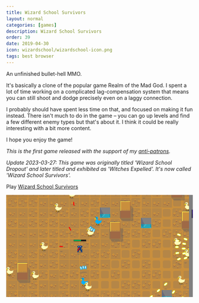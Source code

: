 ```yaml
---
title: Wizard School Survivors
layout: normal
categories: [games]
description: Wizard School Survivors
order: 39
date: 2019-04-30
icon: wizardschool/wizardschool-icon.png
tags: best browser
---
```


An unfinished bullet-hell MMO.

It's basically a clone of the popular game Realm of the Mad God. I spent a lot of time working on a complicated lag-compensation system that means you can still shoot and dodge precisely even on a laggy connection.

I probably should have spent less time on that, and focused on making it fun instead. There isn't much to do in the game – you can go up levels and find a few different enemy types but that's about it. I think it could be really interesting with a bit more content.

I hope you enjoy the game!

_This is the first game released with the support of my [anti-patrons](/anti-patreon)._

_Update 2023-03-27: This game was originally titled 'Wizard School Dropout' and later titled and exhibited as 'Witches Expelled'. It's now called 'Wizard School Survivors'._

<p>Play <a href="https://witches3.azurewebsites.net">Wizard School Survivors</a></p>

![](1.png)
